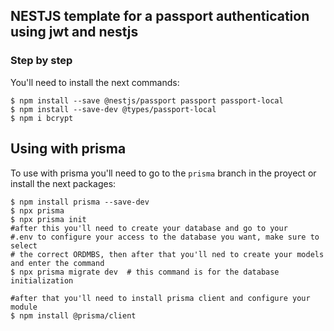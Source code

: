 ## NESTJS template for a passport authentication using jwt and nestjs


### Step by step

You'll need to install the next commands:
```
$ npm install --save @nestjs/passport passport passport-local
$ npm install --save-dev @types/passport-local
$ npm i bcrypt
```

## Using with prisma

To use with prisma you'll need to go to the `prisma` branch in the proyect or install the next packages:
```
$ npm install prisma --save-dev
$ npx prisma
$ npx prisma init
#after this you'll need to create your database and go to your 
#.env to configure your access to the database you want, make sure to select 
# the correct ORDMBS, then after that you'll ned to create your models and enter the command
$ npx prisma migrate dev  # this command is for the database initialization

#after that you'll need to install prisma client and configure your module
$ npm install @prisma/client
```